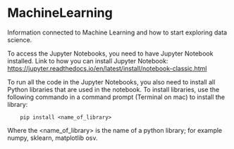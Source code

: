 # MachineLearning

Information connected to Machine Learning and how to start exploring data science.

To access the Jupyter Notebooks, you need to have Jupyter Notebook installed. Link to how you can install Jupyter Notebook:
https://jupyter.readthedocs.io/en/latest/install/notebook-classic.html

To run all the code in the Jupyter Notebooks, you also need to install all Python libraries that are used in the notebook. To install libraries, use the following commando in a command prompt (Terminal on mac) to install the library:

        pip install <name_of_library> 

Where the <name_of_library> is the name of a python library; for example numpy, sklearn, matplotlib osv.


